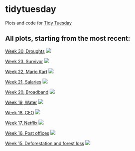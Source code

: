 # tidytuesday

Plots and code for <a href="https://github.com/rfordatascience/tidytuesday">Tidy Tuesday</a>

<h2>All plots, starting from the most recent:</h2>

<a href="https://github.com/ilenapeng/tidytuesday/tree/main/week30_droughts">Week 30, Droughts</a>
<img src="https://github.com/ilenapeng/tidytuesday/blob/main/week30_droughts/w30_droughts.png">

<a href="https://github.com/ilenapeng/tidytuesday/tree/main/week23_survivor">Week 23, Survivor</a>
<img src="https://github.com/ilenapeng/tidytuesday/blob/main/week23_survivor/w23_survivor.png">

<a href="https://github.com/ilenapeng/tidytuesday/tree/main/week22_mariokart">Week 22, Mario Kart</a>
<img src="https://github.com/ilenapeng/tidytuesday/blob/main/week22_mariokart/w22_mariokart.png">

<a href="https://github.com/ilenapeng/tidytuesday/tree/main/week21_salaries">Week 21, Salaries</a>
<img src="https://github.com/ilenapeng/tidytuesday/blob/main/week21_salaries/w21_salaries.png">

<a href="https://github.com/ilenapeng/tidytuesday/tree/main/week20_broadband">Week 20, Broadband</a>
<img src="https://github.com/ilenapeng/tidytuesday/blob/main/week20_broadband/w20_broadband.png">

<a href="https://github.com/ilenapeng/tidytuesday/tree/main/week19_water">Week 19, Water</a>
<img src="https://github.com/ilenapeng/tidytuesday/blob/main/week19_water/w19_water.png">

<a href="https://github.com/ilenapeng/tidytuesday/tree/main/week18_ceo">Week 18, CEO</a>
<img src="https://github.com/ilenapeng/tidytuesday/blob/main/week18_ceo/w18_ceo.png">

<a href="https://github.com/ilenapeng/tidytuesday/tree/main/week17_netflix">Week 17, Netflix</a>
<img src="https://github.com/ilenapeng/tidytuesday/blob/main/week17_netflix/w17_netflix.png">

<a href="https://github.com/ilenapeng/tidytuesday/tree/main/week16_postoffices">Week 16, Post offices</a>
<img src="https://github.com/ilenapeng/tidytuesday/blob/main/week16_postoffices/w16_postoffice.png">

<a href="https://github.com/ilenapeng/tidytuesday/tree/main/week15_forests">Week 15, Deforestation and forest loss</a>
<img src="https://github.com/ilenapeng/tidytuesday/blob/main/week15_forests/w15_forests.png">
